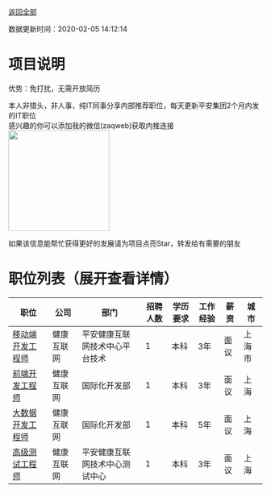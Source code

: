 [返回全部](https://github.com/zaqweb/PA-IT-JOBS/)

数据更新时间：2020-02-05 14:12:14
# 项目说明

优势：免打扰，无需开放简历

本人非猎头，非人事，纯IT同事分享内部推荐职位，每天更新平安集团2个月内发的IT职位  
感兴趣的你可以添加我的微信(zaqweb)获取内推连接  
<img src="https://github.com/zaqweb/PA-IT-JOBS/blob/master/WechatICode.jpeg"  height="200" width="200">

如果该信息能帮忙获得更好的发展请为项目点亮Star，转发给有需要的朋友
# 职位列表（展开查看详情）

|职位|公司|部门|招聘人数|学历要求|工作经验|薪资|城市|
|---|---|---|---|---|---|---|---|
|[移动端开发工程师](../detail/43A8B34B286E442897D6F9087FB6236C.md)|健康互联网|平安健康互联网技术中心平台技术|1|本科|3年|面议|上海市|
|[前端开发工程师](../detail/C204D3AFE6BE4AE9B64E5CB58EDCFFE3.md)|健康互联网|国际化开发部|1|本科|3年|面议|上海|
|[大数据开发工程师](../detail/DC2D850FE73149F68AEE20662E6FB05A.md)|健康互联网|国际化开发部|1|本科|5年|面议|上海|
|[高级测试工程师](../detail/495E4FCB63524BAFAC7D9D87758D2DD4.md)|健康互联网|平安健康互联网技术中心测试中心|1|本科|3年|面议|上海|




